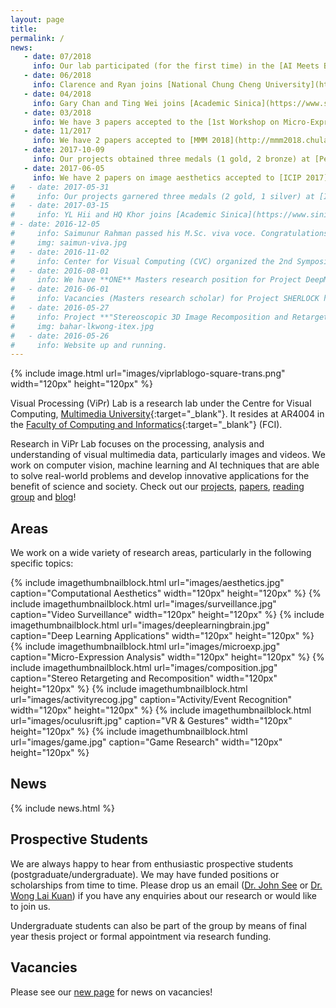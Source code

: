 ```yaml
---
layout: page
title:
permalink: /
news:
   - date: 07/2018
     info: Our lab participated (for the first time) in the [AI Meets Beauty: Perfect Half Million Beauty Product Image Recognition Challenge](https://challenge2018.perfectcorp.com/) held in conjunction with ACM MM 2018, achieving 7th placing (of 13 teams). 
   - date: 06/2018
     info: Clarence and Ryan joins [National Chung Cheng University](https://www.sinica.edu.tw/en), Taiwan for a 3-month research internship under [Prof. Wen-Nung Lie](http://www.dsp.ee.ccu.edu.tw/wnlie/) and [Prof. Ching-Chun Huang](http://acm.ee.ccu.edu.tw).
   - date: 04/2018
     info: Gary Chan and Ting Wei joins [Academic Sinica](https://www.sinica.edu.tw/en), Taiwan for a 3-month research internship under [Prof. Wen-Huang Cheng](https://www.citi.sinica.edu.tw/~whcheng/).
   - date: 03/2018
     info: We have 3 papers accepted to the [1st Workshop on Micro-Expression Grand Challenge (MEGC)](http://www2.docm.mmu.ac.uk/STAFF/m.yap/FG2018Workshop.htm) @ [FG 2018](https://fg2018.cse.sc.edu) in Xi'an, China.
   - date: 11/2017
     info: We have 2 papers accepted to [MMM 2018](http://mmm2018.chula.ac.th/) in Bangkok, Thailand.
   - date: 2017-10-09
     info: Our projects obtained three medals (1 gold, 2 bronze) at [Pecipta 2017](https://pecipta.my/)!
   - date: 2017-06-05
     info: We have 2 papers on image aesthetics accepted to [ICIP 2017](http://2017.ieeeicip.org/) in Beijing, China. Congratulations to Magzhan for securing the IEEE SPS Travel Grant of USD 1,000!  
#   - date: 2017-05-31
#     info: Our projects garnered three medals (2 gold, 1 silver) at [ITEX 2017](https://itex.com.my/)! 
#   - date: 2017-03-15
#     info: YL Hii and HQ Khor joins [Academic Sinica](https://www.sinica.edu.tw/en), Taiwan for 3-month research internship under [Prof. Cheng Wen-Huang](https://www.citi.sinica.edu.tw/~whcheng/).
# - date: 2016-12-05
#     info: Saimunur Rahman passed his M.Sc. viva voce. Congratulations!
#     img: saimun-viva.jpg
#   - date: 2016-11-02
#     info: Center for Visual Computing (CVC) organized the 2nd Symposium on Visual Computing Research, which was held at Shaftsbury Asteria, Cyberjaya.
#   - date: 2016-08-01
#     info: We have **ONE** Masters research position for Project DeepME. More information [here](/research/jobs/).
#   - date: 2016-06-01
#     info: Vacancies (Masters research scholar) for Project SHERLOCK have been filled! 
#   - date: 2016-05-27
#     info: Project **"Stereoscopic 3D Image Recomposition and Retargeting"** led by Lai Kuan (with Baharul, Chun Hau, Wong Chee Onn and Low Kok-Lim (NUS)) has won a Gold Award at ITEX 2016!
#     img: bahar-lkwong-itex.jpg
#   - date: 2016-05-26
#     info: Website up and running.
---
```

{% include image.html url="images/viprlablogo-square-trans.png" width="120px" height="120px"  %}

Visual Processing (ViPr) Lab is a research lab under the Centre for Visual Computing, [Multimedia University]{:target="_blank"}. It resides at AR4004 in the [Faculty of Computing and Informatics]{:target="_blank"} (FCI).

Research in ViPr Lab focuses on the processing, analysis and understanding of visual multimedia data, particularly images and videos. We work on computer vision, machine learning and AI techniques that are able to solve real-world problems and develop innovative applications for the benefit of science and society. Check out our [projects](/research/), [papers](/papers/), [reading group](/readinggroup/) and [blog](/blog/)! 

## Areas

We work on a wide variety of research areas, particularly in the following specific topics:

{% include imagethumbnailblock.html url="images/aesthetics.jpg" caption="Computational Aesthetics" width="120px" height="120px"  %}
{% include imagethumbnailblock.html url="images/surveillance.jpg" caption="Video Surveillance" width="120px" height="120px"  %}
{% include imagethumbnailblock.html url="images/deeplearningbrain.jpg" caption="Deep Learning Applications" width="120px" height="120px"  %}
{% include imagethumbnailblock.html url="images/microexp.jpg" caption="Micro-Expression Analysis" width="120px" height="120px"  %}
{% include imagethumbnailblock.html url="images/composition.jpg" caption="Stereo Retargeting and Recomposition" width="120px" height="120px"  %}
{% include imagethumbnailblock.html url="images/activityrecog.jpg" caption="Activity/Event Recognition" width="120px" height="120px"  %}
{% include imagethumbnailblock.html url="images/oculusrift.jpg" caption="VR & Gestures" width="120px" height="120px"  %}
{% include imagethumbnailblock.html url="images/game.jpg" caption="Game Research" width="120px" height="120px"  %}

## News

{% include news.html %}

## Prospective Students

We are always happy to hear from enthusiastic prospective students (postgraduate/undergraduate). We may have funded positions or scholarships from time to time. Please drop us an email ([Dr. John See] or [Dr. Wong Lai Kuan]) if you have any enquiries about our research or would like to join us.

Undergraduate students can also be part of the group by means of final year thesis project or formal appointment via research funding.

## Vacancies

Please see our [new page](/research/jobs/) for news on vacancies!

[https://goo.gl/SaNP3H]: https://goo.gl/SaNP3H
[https://goo.gl/3il2R9]: https://goo.gl/3il2R9
[Multimedia University]: http://www.mmu.edu.my 
[Faculty of Computing and Informatics]: http://fci.mmu.edu.my 
[Dr. John See]: mailto:johnsee@mmu.edu.my 
[Dr. Wong Lai Kuan]: mailto:lkwong@mmu.edu.my
